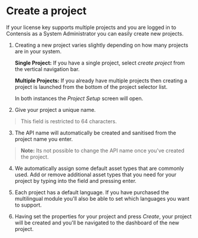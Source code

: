 # Create a project

If your license key supports multiple projects and you are logged in to Contensis as a System Administrator you can easily create new projects.

1. Creating a new project varies slightly depending on how many projects are in your system.

	**Single Project:** If you have a single project, select *create project* from the vertical navigation bar.
	
	**Multiple Projects:** If you already have multiple projects then creating a project is launched from the bottom of the project selector list.

	In both instances the *Project Setup* screen will open.

2. Give your project a unique name.

> This field is restricted to 64 characters.

3. The API name will automatically be created and sanitised from the project name you enter.

> **Note:** Its not possible to change the API name once you've created the project.

4. We automatically assign some default asset types that are commonly used. Add or remove additional asset types that you need for your project by typing into the field and pressing enter.

5. Each project has a default language. If you have purchased the multilingual module you'll also be able to set which languages you want to support.

6. Having set the properties for your project and press *Create*, your project will be created and you'll be navigated to the dashboard of the new project.